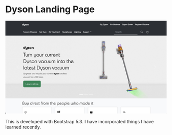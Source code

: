 # Dyson Landing Page

![Design preview for projects](img/DysonLandingPage.jpg)

This is developed with Bootstrap 5.3.
I have incorporated things I have learned recently.
